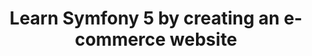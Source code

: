 ---
title: "Learn Symfony 5 by creating an e-commerce website"
slug: "udemy-symfony"
logo: "/images/competences/Certifications/Udemy_logo.png"
logoAlt: "logo of udemy"
siteOfficiel: "https://www.udemy.com/course/apprendre-symfony-par-la-creation-dun-site-ecommerce/"
dateEmission: "null"
dateExpiration: "null"
identifiant: "null"
afficher: "null"
verifier: "null"
enCours: "True"
draft: false
---